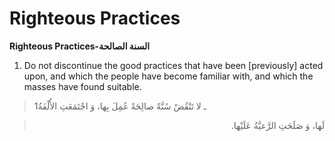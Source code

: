 Righteous Practices
===================

**Righteous Practices-السنة الصالحة**

1. Do not discontinue the good practices that have been [previously]
acted upon, and which the people have become familiar with, and which
the masses have found suitable.

> 1ـ لا تَنْقُضْ سُنَّةً صالِحَةً عُمِلَ بِها، وَ اجْتَمَعَتِ الأُلْفَةُ
<blockquote dir="rtl">
  <p>
لَها، وَ صَلَحَتِ الرَّعيَّةُ عَلَيْها.
  </p>
</blockquote>


